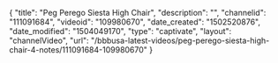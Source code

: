 {
    "title": "Peg Perego Siesta High Chair",
    "description": "",
    "channelid": "111091684",
    "videoid": "109980670",
    "date_created": "1502520876",
    "date_modified": "1504049170",
    "type": "captivate",
    "layout": "channelVideo",
    "url": "\/bbbusa-latest-videos\/peg-perego-siesta-high-chair-4-notes\/111091684-109980670"
}